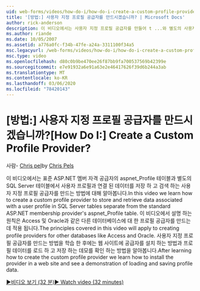 ```yaml
---
uid: web-forms/videos/how-do-i/how-do-i-create-a-custom-profile-provider
title: '[방법:] 사용자 지정 프로필 공급자를 만드시겠습니까? | Microsoft Docs'
author: rick-anderson
description: 이 비디오에서는 사용자 지정 프로필 공급자를 만들어 t ...와 별도의 사용자 SQL Server 프로필과 연결 된 데이터를 저장 하 고 검색 하는 방법에 대해 알아봅니다.
ms.author: riande
ms.date: 10/05/2007
ms.assetid: a776a0fc-f34b-47fe-a24a-3311100f34a5
msc.legacyurl: /web-forms/videos/how-do-i/how-do-i-create-a-custom-profile-provider
msc.type: video
ms.openlocfilehash: d80c0b9be470ee26f87bb9fa700537569b42399e
ms.sourcegitcommit: e7e91932a6e91a63e2e46417626f39d6b244a3ab
ms.translationtype: MT
ms.contentlocale: ko-KR
ms.lasthandoff: 03/06/2020
ms.locfileid: "78420143"
---
```

# <a name="how-do-i-create-a-custom-profile-provider"></a><span data-ttu-id="106e9-104">[방법:] 사용자 지정 프로필 공급자를 만드시겠습니까?</span><span class="sxs-lookup"><span data-stu-id="106e9-104">[How Do I:] Create a Custom Profile Provider?</span></span>

<span data-ttu-id="106e9-105">사람- [Chris pel](https://twitter.com/chrispels)</span><span class="sxs-lookup"><span data-stu-id="106e9-105">by [Chris Pels](https://twitter.com/chrispels)</span></span>

<span data-ttu-id="106e9-106">이 비디오에서는 표준 ASP.NET 멤버 자격 공급자의 aspnet\_Profile 테이블과 별도의 SQL Server 테이블에서 사용자 프로필과 연결 된 데이터를 저장 하 고 검색 하는 사용자 지정 프로필 공급자를 만드는 방법에 대해 알아봅니다.</span><span class="sxs-lookup"><span data-stu-id="106e9-106">In this video we learn how to create a custom profile provider to store and retrieve data associated with a user profile in SQL Server tables separate from the standard ASP.NET membership provider's aspnet\_Profile table.</span></span> <span data-ttu-id="106e9-107">이 비디오에서 설명 하는 원칙은 Access 및 Oracle과 같은 다른 데이터베이스에 대 한 프로필 공급자를 만드는 데 적용 됩니다.</span><span class="sxs-lookup"><span data-stu-id="106e9-107">The principles covered in this video will apply to creating profile providers for other databases like Access and Oracle.</span></span> <span data-ttu-id="106e9-108">사용자 지정 프로필 공급자를 만드는 방법을 학습 한 후에는 웹 사이트에 공급자를 설치 하는 방법과 프로필 데이터를 로드 하 고 저장 하는 데모를 확인 하는 방법을 알아봅니다.</span><span class="sxs-lookup"><span data-stu-id="106e9-108">After learning how to create the custom profile provider we learn how to install the provider in a web site and see a demonstration of loading and saving profile data.</span></span>

[<span data-ttu-id="106e9-109">&#9654;비디오 보기 (32 분)</span><span class="sxs-lookup"><span data-stu-id="106e9-109">&#9654; Watch video (32 minutes)</span></span>](https://channel9.msdn.com/Blogs/ASP-NET-Site-Videos/how-do-i-create-a-custom-profile-provider)
